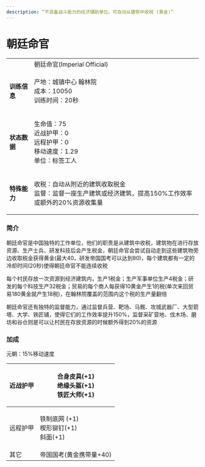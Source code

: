 ```yaml
---
description: “不具备战斗能力的经济辅助单位。可自动从建筑中收税 (黄金)”
---
```


# 朝廷命官

|                                                                                                                                                           |                                                                                                                                                                                                                                                                                                        |
| --------------------------------------------------------------------------------------------------------------------------------------------------------- | ------------------------------------------------------------------------------------------------------------------------------------------------------------------------------------------------------------------------------------------------------------------------------------------------------ |
| <img src="https://seicing-1257171891.cos.ap-nanjing.myqcloud.com/3fatcatpool/aoe4/tech/%E6%9C%9D%E5%BB%B7%E5%91%BD%E5%AE%98.png" alt="" data-size="line"> | 朝廷命官(Imperial Official)                                                                                                                                                                                                                                                                                |
| **训练信息**                                                                                                                                                  | <p>产地：城镇中心 翰林院<br>成本：<img src="https://seicing-1257171891.cos.ap-nanjing.myqcloud.com/3fatcatpool/aoe4/tech/%E8%82%89.png" alt="" data-size="line">100<img src="https://seicing-1257171891.cos.ap-nanjing.myqcloud.com/3fatcatpool/aoe4/tech/%E9%87%91.png" alt="" data-size="line">50<br>训练时间：20秒</p> |
| **状态数据**                                                                                                                                                  | <p>生命值：75<br>近战护甲：0<br>远程护甲：0<br>移动速度：1.29<br>单位：标签工人</p>                                                                                                                                                                                                                                              |
| **特殊能力**                                                                                                                                                  | <p>收税：自动从附近的建筑收取税金<br>监督：监督一座生产建筑或经济建筑，提高150%工作效率或额外的20%资源收集量</p>                                                                                                                                                                                                                                      |

### 简介 <a href="#jia" id="jia"></a>

朝廷命官是中国独特的工作单位，他们的职责是从建筑中收税，建筑物在进行存放资源、生产士兵、研发科技后会产生税金，朝廷命官会尝试自动走到这些建筑物旁边收取税金获得黄金(最大40，研发帝国国考可以达到80)，每个建筑都有一定的冷却时间(20秒)使得朝廷命官不能连续收税

每个村民存放一次资源到经济建筑内，生产1税金；生产军事单位生产4税金；研发的每个科技生产32税金；贸易的每个商人每获得10黄金产生1的税(单次来回贸易180黄金就产生18税)，在翰林院覆盖的范围内这个税的生产量翻倍

朝廷命官还有独特的监督能力，通过监督兵营、靶场、马厩、攻城武器厂、大型箭塔、大学、铁匠铺，使得它们的工作效率提升150%，监督采矿营地、伐木场、磨坊和谷仓则是可以让村民在存放资源的时候额外得到20%的资源

### 加成 <a href="#change" id="change"></a>

元朝：15%移动速度

| 近战护甲 | <p><img src="https://seicing-1257171891.cos.ap-nanjing.myqcloud.com/3fatcatpool/aoe4/tech/%E5%90%88%E8%BA%AB%E7%9A%AE%E5%85%B7.png" alt="" data-size="line">合身皮具(+1)<br><img src="https://seicing-1257171891.cos.ap-nanjing.myqcloud.com/3fatcatpool/aoe4/tech/%E7%BB%9D%E7%BC%98%E5%A4%B4%E7%9B%94.png" alt="" data-size="line">绝缘头盔(+1)<br><img src="https://seicing-1257171891.cos.ap-nanjing.myqcloud.com/3fatcatpool/aoe4/tech/%E9%93%81%E5%8C%A0%E5%A4%A7%E5%B8%88.png" alt="" data-size="line">铁匠大师(+1)</p> |
| ---- | ------------------------------------------------------------------------------------------------------------------------------------------------------------------------------------------------------------------------------------------------------------------------------------------------------------------------------------------------------------------------------------------------------------------------------------------------------------------------------------------------------------------ |
| 远程护甲 | <p><img src="https://seicing-1257171891.cos.ap-nanjing.myqcloud.com/3fatcatpool/aoe4/tech/%E9%93%81%E5%88%B6%E5%BA%95%E7%BD%91.png" alt="" data-size="line">铁制底网 (+1)<br><img src="https://seicing-1257171891.cos.ap-nanjing.myqcloud.com/3fatcatpool/aoe4/tech/%E6%A5%94%E5%BD%A2%E9%93%86%E9%92%89.png" alt="" data-size="line">楔形铆钉(+1)<br><img src="https://seicing-1257171891.cos.ap-nanjing.myqcloud.com/3fatcatpool/aoe4/tech/%E6%96%9C%E9%9D%A2.png" alt="" data-size="line">斜面(+1)</p>                    |
| 其它   | <img src="https://seicing-1257171891.cos.ap-nanjing.myqcloud.com/3fatcatpool/aoe4/tech/%E5%B8%9D%E5%9B%BD%E5%9B%BD%E8%80%83.png" alt="" data-size="line">帝国国考(黄金携带量+40)                                                                                                                                                                                                                                                                                                                                            |
